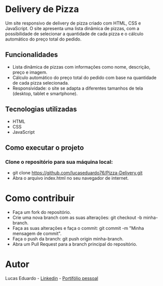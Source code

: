 # Delivery de Pizza

Um site responsivo de delivery de pizza criado com HTML, CSS e JavaScript. O site apresenta uma lista dinâmica de pizzas, com a possibilidade de selecionar a quantidade de cada pizza e o cálculo automático do preço total do pedido.

## Funcionalidades
- Lista dinâmica de pizzas com informações como nome, descrição, preço e imagem.
- Cálculo automático do preço total do pedido com base na quantidade de cada pizza selecionada.
- Responsividade: o site se adapta a diferentes tamanhos de tela (desktop, tablet e smartphone).

## Tecnologias utilizadas
- HTML
- CSS
- JavaScript

## Como executar o projeto
### Clone o repositório para sua máquina local:
- git clone https://github.com/lucaseduardo76/Pizza-Delivery.git
- Abra o arquivo index.html no seu navegador de internet.

# Como contribuir
- Faça um fork do repositório.
- Crie uma nova branch com as suas alterações: git checkout -b minha-branch.
- Faça as suas alterações e faça o commit: git commit -m "Minha mensagem de commit".
- Faça o push da branch: git push origin minha-branch.
- Abra um Pull Request para a branch principal do repositório.

# Autor
Lucas Eduardo - <a href="https://www.linkedin.com/in/lucas-eduardo-silva-071417244/" target="_blank">Linkedin</a> - <a href="lucased.netlify.app/" target="_blank">Portifólio pessoal</a>
